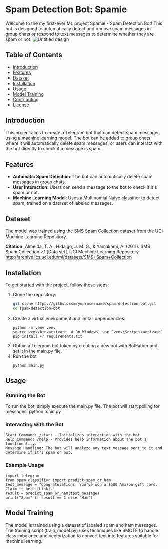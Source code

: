 # Spam Detection Bot: Spamie

Welcome to the my first-ever ML project Spamie - Spam Detection Bot! This bot is designed to automatically detect and remove spam messages in group chats or respond to text messages to determine whether they are spam or not.
![Untitled design](https://github.com/ThelsiaTa/Spam-Detector/assets/86293437/b43c0658-dc1b-413a-871c-e20517d82af6)

## Table of Contents

- [Introduction](#introduction)
- [Features](#features)
- [Dataset](#dataset)
- [Installation](#installation)
- [Usage](#usage)
- [Model Training](#model-training)
- [Contributing](#contributing)
- [License](#license)

## Introduction

This project aims to create a Telegram bot that can detect spam messages using a machine learning model. The bot can be added to group chats where it will automatically delete spam messages, or users can interact with the bot directly to check if a message is spam.

## Features

- **Automatic Spam Detection**: The bot can automatically delete spam messages in group chats.
- **User Interaction**: Users can send a message to the bot to check if it's spam or not.
- **Machine Learning Model**: Uses a Multinomial Naive classifier to detect spam, trained on a dataset of labeled messages.

## Dataset

The model was trained using the [SMS Spam Collection dataset](http://archive.ics.uci.edu/ml/datasets/SMS+Spam+Collection) from the UCI Machine Learning Repository.

**Citation:**
Almeida, T. A., Hidalgo, J. M. G., & Yamakami, A. (2011). SMS Spam Collection v.1 [Data set]. UCI Machine Learning Repository. http://archive.ics.uci.edu/ml/datasets/SMS+Spam+Collection

## Installation

To get started with the project, follow these steps:

1. Clone the repository:
   ```bash
   git clone https://github.com/yourusername/spam-detection-bot.git
   cd spam-detection-bot
2. Create a virtual environment and install dependencies:
   ```
   python -m venv venv
   source venv/bin/activate  # On Windows, use `venv\Scripts\activate`
   pip install -r requirements.txt
   ```
4. Obtain a Telegram bot token by creating a new bot with BotFather and set it in the main.py file.
5. Run the bot
   ```
   python main.py
   ```

## Usage
### Running the Bot
To run the bot, simply execute the main.py file. The bot will start polling for messages.
python main.py

### Interacting with the Bot
```
Start Command: /start - Initializes interaction with the bot.
Help Command: /help - Provides help information about the bot's functionality.
Message Handling: The bot will analyze any text message sent to it and determine if it's spam or not.
```

### Example Usage
```
import telegram
from spam_classifier import predict_spam_or_ham
test_message = "Congratulations! You've won a $500 Amazon gift card. Claim it here [Link]."
result = predict_spam_or_ham(test_message)
print("Spam" if result == 1 else "Ham")
```
## Model Training
The model is trained using a dataset of labeled spam and ham messages. The training script (train_model.py) uses techniques like SMOTE to handle class imbalance and vectorization to convert text into features suitable for machine learning.
